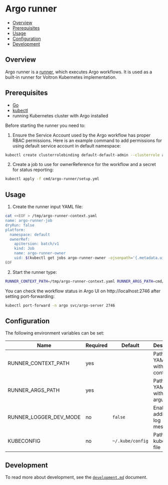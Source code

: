 # Argo runner

- [Overview](#overview)
- [Prerequisites](#prerequisites)
- [Usage](#usage)
- [Configuration](#configuration)
- [Development](#development)

## Overview

Argo runner is a [runner](../../docs/runner.md), which executes Argo workflows. It is used as a built-in runner for Voltron Kubernetes implementation.

## Prerequisites

- [Go](https://golang.org)
- [kubectl](https://kubernetes.io/docs/tasks/tools/install-kubectl/)
- running Kubernetes cluster with Argo installed

Before starting the runner you need to:
1. Ensure the Service Account used by the Argo workflow has proper RBAC permissions. Here is an example command to add permissions for using default service account in default namespace:
```bash
kubectl create clusterrolebinding default-default-admin --clusterrole admin --serviceaccount default:default
```
2. Create a job to use for ownerReference for the workflow and a secret for status reporting:
```bash
kubectl apply -f cmd/argo-runner/setup.yml
```
## Usage

1. Create the runner input YAML file:
```bash
cat <<EOF > /tmp/argo-runner-context.yaml
name: argo-runner-job
dryRun: false
platform:
  namespace: default
  ownerRef:
    apiVersion: batch/v1
    kind: Job
    name: argo-runner-owner
    uid: $(kubectl get jobs argo-runner-owner -ojsonpath='{.metadata.uid}')
EOF
```

2. Start the runner type:
```bash
RUNNER_CONTEXT_PATH=/tmp/argo-runner-context.yaml RUNNER_ARGS_PATH=cmd/argo-runner/example-args.yaml RUNNER_LOGGER_DEV_MODE=true go run cmd/argo-runner/main.go
```

You can check the workflow status in Argo UI on http://localhost:2746 after setting port-forwarding:
```bash
kubectl port-forward -n argo svc/argo-server 2746
```

## Configuration

The following environment variables can be set:

| Name                   | Required | Default          | Description                                |
| ---------------------- | -------- | ---------------- | ------------------------------------------ |
| RUNNER_CONTEXT_PATH    | yes      |                  | Path to the YAML file with runner context  |
| RUNNER_ARGS_PATH       | yes      |                  | Path to the YAML file with input arguments |
| RUNNER_LOGGER_DEV_MODE | no       | `false`          | Enable additional log messages             |
| KUBECONFIG             | no       | `~/.kube/config` | Path to kubeconfig file                    |

## Development

To read more about development, see the [`development.md`](../../docs/development.md) document.
